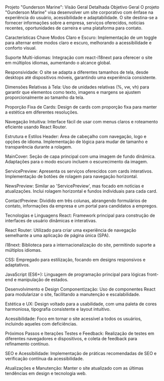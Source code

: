 Projeto "Gunderson Marine": Visão Geral Detalhada
Objetivo Geral
O projeto "Gunderson Marine" visa desenvolver um site corporativo com ênfase na experiência do usuário, acessibilidade e adaptabilidade. O site destina-se a fornecer informações sobre a empresa, serviços oferecidos, notícias recentes, oportunidades de carreira e uma plataforma para contato.

Características Chave
Modos Claro e Escuro: Implementação de um toggle para alternar entre modos claro e escuro, melhorando a acessibilidade e conforto visual.

Suporte Multi-idiomas: Integração com react-i18next para oferecer o site em múltiplos idiomas, aumentando o alcance global.

Responsividade: O site se adapta a diferentes tamanhos de tela, desde desktops até dispositivos móveis, garantindo uma experiência consistente.

Dimensões Relativas à Tela: Uso de unidades relativas (%, vw, vh) para garantir que elementos como texto, imagens e margens se ajustem proporcionalmente ao tamanho da tela.

Proporção Fixa de Cards: Design de cards com proporção fixa para manter a estética em diferentes resoluções.

Navegação Intuitiva: Interface fácil de usar com menus claros e roteamento eficiente usando React Router.

Estrutura e Estilos
Header: Área de cabeçalho com navegação, logo e opções de idioma. Implementação de lógica para mudar de tamanho e transparência durante a rolagem.

MainCover: Seção de capa principal com uma imagem de fundo dinâmica. Adaptações para o modo escuro incluem o escurecimento da imagem.

ServicePreview: Apresenta os serviços oferecidos com cards interativos. Implementação de botões de rolagem para navegação horizontal.

NewsPreview: Similar ao 'ServicePreview', mas focado em notícias e atualizações. Inclui rolagem horizontal e fundos individuais para cada card.

ContactPreview: Dividido em três colunas, abrangendo formulários de contato, informações da empresa e um portal para candidatos a empregos.

Tecnologias e Linguagens
React: Framework principal para construção de interfaces de usuário dinâmicas e interativas.

React Router: Utilizado para criar uma experiência de navegação semelhante a uma aplicação de página única (SPA).

i18next: Biblioteca para a internacionalização do site, permitindo suporte a múltiplos idiomas.

CSS: Empregado para estilização, focando em designs responsivos e adaptativos.

JavaScript (ES6+): Linguagem de programação principal para lógicas front-end e manipulação de estados.

Desenvolvimento e Design
Componentização: Uso de componentes React para modularizar o site, facilitando a manutenção e escalabilidade.

Estética e UX: Design voltado para a usabilidade, com uma paleta de cores harmoniosa, tipografia consistente e layout intuitivo.

Acessibilidade: Foco em tornar o site acessível a todos os usuários, incluindo aqueles com deficiências.

Próximos Passos e Iterações
Testes e Feedback: Realização de testes em diferentes navegadores e dispositivos, e coleta de feedback para refinamento contínuo.

SEO e Acessibilidade: Implementação de práticas recomendadas de SEO e verificação contínua da acessibilidade.

Atualizações e Manutenção: Manter o site atualizado com as últimas tendências em design e tecnologia web.